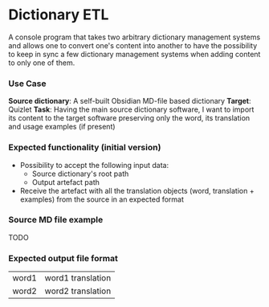 # Dictionary ETL
A console program that takes two arbitrary dictionary management systems and allows one to convert one's content into another to have the possibility to keep in sync a few dictionary management systems when adding content to only one of them.

### Use Case
**Source dictionary**: A self-built Obsidian MD-file based dictionary
**Target**: Quizlet
**Task**: Having the main source dictionary software, I want to import its content to the target software preserving only the word, its translation and usage examples (if present)

### Expected functionality (initial version)
* Possibility to accept the following input data:
    * Source dictionary's root path
    * Output artefact path
* Receive the artefact with all the translation objects (word, translation + examples) from the source in an expected format

### Source MD file example
TODO

### Expected output file format
|  |   |
|---|---|
| word1  | word1 translation  |
| word2  | word2 translation  |
